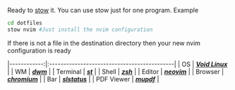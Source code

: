 Ready to [stow](https://www.gnu.org/software/stow/) it.
You can use stow just for one program. Example
```sh
cd dotfiles
stow nvim #Just install the nvim configuration
```
If there is not a file in the destination directory then
your new nvim configuration is ready

|------------:|:--------------------------------------------|
| OS          | ***[Void Linux](https://voidlinux.org/)***  |
| WM          | ***[dwm](https://dwm.suckless.org)***       |
| Terminal    | ***[st](https://st.suckless.org/)***        |
| Shell       | ***[zsh](https://www.zsh.org/)***           |
| Editor      | ***[neovim](https://neovim.io/)***          |
| Browser     | ***[chromium](https://www.chromium.org/)*** |
| Bar         | ***[slstatus](https://dwm.suckless.org)***  |
| PDF Viewer  | ***[mupdf](https://mupdf.com/)***           |
